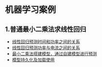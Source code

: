 # 机器学习案例
## 1.普通最小二乘法求线性回归
* [线性回归预测时间和功率之间的关系](https://github.com/jeremycurrygit/scikit_learn/blob/master/linear_regression_1.py)
* [线性回归预测功率与电流之间的关系](https://github.com/jeremycurrygit/scikit_learn/blob/master/linear_regression_2.py)
* [最小二乘法搭建模型，通过自建模型进行预测](https://github.com/jeremycurrygit/scikit_learn/blob/master/least_squares2.py)
* [模型持久化及加载使用](https://github.com/jeremycurrygit/scikit_learn/blob/master/model_persistence.py)